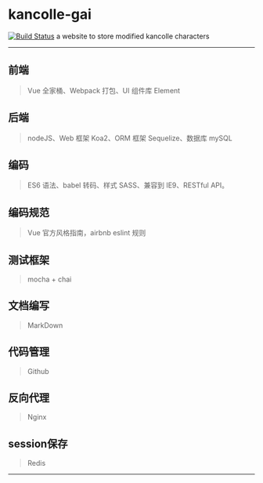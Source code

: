 # kancolle-gai
[![Build Status](https://travis-ci.org/starryforce/kancolle-gai-front.svg?branch=master)](https://travis-ci.org/starryforce/kancolle-gai-front)
a website to store modified kancolle characters
***
## 前端
> Vue 全家桶、Webpack 打包、UI 组件库 Element
## 后端
> nodeJS、Web 框架 Koa2、ORM 框架 Sequelize、数据库 mySQL
## 编码
> ES6 语法、babel 转码、样式 SASS、兼容到 IE9、RESTful API。
## 编码规范
> Vue 官方风格指南，airbnb eslint 规则
## 测试框架
> mocha + chai
## 文档编写
> MarkDown
## 代码管理
> Github
## 反向代理
> Nginx
## session保存
> Redis
***

